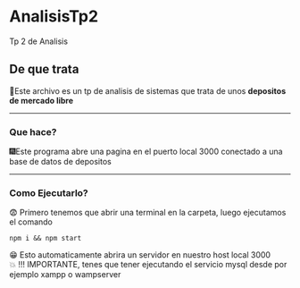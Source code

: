 # AnalisisTp2
Tp 2 de Analisis

## De que trata
🎇Este archivo es un tp de analisis de sistemas que trata de unos **depositos
de mercado libre**
___
### Que hace?
🎆Este programa abre una pagina en el puerto local 3000 conectado a una base de datos de depositos
___
### Como Ejecutarlo?
😨 Primero tenemos que abrir una terminal en la carpeta, luego ejecutamos el comando
```
npm i && npm start
```
😁 Esto automaticamente abrira un servidor en nuestro host local 3000 <br>
💥 !!! IMPORTANTE, tenes que tener ejecutando el servicio mysql desde por ejemplo xampp o wampserver

